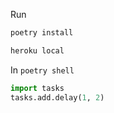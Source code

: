 Run

```bash
poetry install
```

```bash
heroku local
```

In `poetry shell`

```python
import tasks
tasks.add.delay(1, 2)
```
